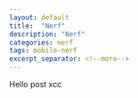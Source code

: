 ```yaml
---
layout: default
title:  "Nerf"
description: "Nerf"
categories: nerf
tags: mobile-nerf
excerpt_separator: <!--more-->
---
```


Hello post xcc